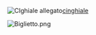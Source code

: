 ![CIghiale allegato][1][cinghiale](/projects/ebsn/notebook/raw/Attachments/cinghiale) 


  [1]: https://digitelematica.codebasehq.com/projects/ebsn/notebook/raw/Attachments/Biglietto.png

![Biglietto.png](/projects/ebsn/notebook/raw/Attachments/Biglietto.png) 